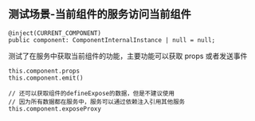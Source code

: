 ## 测试场景-当前组件的服务访问当前组件

```
@inject(CURRENT_COMPONENT)
public component: ComponentInternalInstance | null = null;
```

测试了在服务中获取当前组件的功能，主要功能可以获取 props 或者发送事件

```
this.component.props
this.component.emit()

// 还可以获取组件的defineExpose的数据，但是不建议使用
// 因为所有数据都在服务中，服务可以通过依赖注入引用其他服务
this.component.exposeProxy
```
